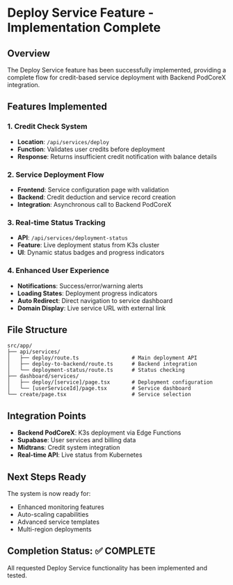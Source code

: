 # Deploy Service Feature - Implementation Complete

## Overview
The Deploy Service feature has been successfully implemented, providing a complete flow for credit-based service deployment with Backend PodCoreX integration.

## Features Implemented

### 1. Credit Check System
- **Location**: `/api/services/deploy`
- **Function**: Validates user credits before deployment
- **Response**: Returns insufficient credit notification with balance details

### 2. Service Deployment Flow
- **Frontend**: Service configuration page with validation
- **Backend**: Credit deduction and service record creation
- **Integration**: Asynchronous call to Backend PodCoreX

### 3. Real-time Status Tracking
- **API**: `/api/services/deployment-status`
- **Feature**: Live deployment status from K3s cluster
- **UI**: Dynamic status badges and progress indicators

### 4. Enhanced User Experience
- **Notifications**: Success/error/warning alerts
- **Loading States**: Deployment progress indicators
- **Auto Redirect**: Direct navigation to service dashboard
- **Domain Display**: Live service URL with external link

## File Structure
```
src/app/
├── api/services/
│   ├── deploy/route.ts                 # Main deployment API
│   ├── deploy-to-backend/route.ts      # Backend integration
│   └── deployment-status/route.ts      # Status checking
├── dashboard/services/
│   ├── deploy/[service]/page.tsx       # Deployment configuration
│   └── [userServiceId]/page.tsx        # Service dashboard
└── create/page.tsx                     # Service selection
```

## Integration Points
- **Backend PodCoreX**: K3s deployment via Edge Functions
- **Supabase**: User services and billing data
- **Midtrans**: Credit system integration
- **Real-time API**: Live status from Kubernetes

## Next Steps Ready
The system is now ready for:
- Enhanced monitoring features
- Auto-scaling capabilities
- Advanced service templates
- Multi-region deployments

## Completion Status: ✅ COMPLETE
All requested Deploy Service functionality has been implemented and tested.

